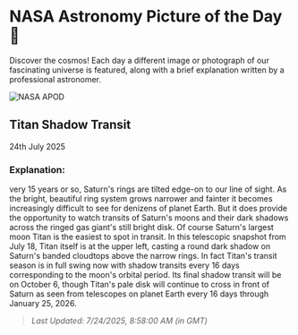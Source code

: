 
  # NASA Astronomy Picture of the Day 🌌

  Discover the cosmos! Each day a different image or photograph of our fascinating universe is featured, along with a brief explanation written by a professional astronomer.

![NASA APOD](https://apod.nasa.gov/apod/image/2507/SaturnJuly18_2025TitanShadowTransit1200.png)

## Titan Shadow Transit

24th July 2025

### Explanation: 

very 15 years or so, Saturn's rings are tilted edge-on to our line of sight. As the bright, beautiful ring system grows narrower and fainter it becomes increasingly difficult to see for denizens of planet Earth. But it does provide the opportunity to watch transits of Saturn's moons and their dark shadows across the ringed gas giant's still bright disk. Of course Saturn's largest moon Titan is the easiest to spot in transit. In this telescopic snapshot from July 18, Titan itself is at the upper left, casting a round dark shadow on Saturn's banded cloudtops above the narrow rings. In fact Titan's transit season is in full swing now with shadow transits every 16 days corresponding to the moon's orbital period. Its final shadow transit will be on October 6, though Titan's pale disk will continue to cross in front of Saturn as seen from telescopes on planet Earth every 16 days through January 25, 2026.

> _Last Updated: 7/24/2025, 8:58:00 AM (in GMT)_
